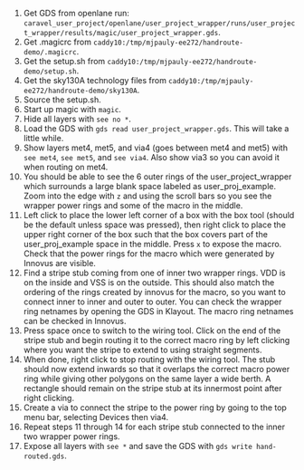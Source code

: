 1. Get GDS from openlane run: `caravel_user_project/openlane/user_project_wrapper/runs/user_project_wrapper/results/magic/user_project_wrapper.gds`.
2. Get .magicrc from `caddy10:/tmp/mjpauly-ee272/handroute-demo/.magicrc`.
3. Get the setup.sh from `caddy10:/tmp/mjpauly-ee272/handroute-demo/setup.sh`.
4. Get the sky130A technology files from `caddy10:/tmp/mjpauly-ee272/handroute-demo/sky130A`.
5. Source the setup.sh.
6. Start up magic with `magic`.
8. Hide all layers with `see no *`.
7. Load the GDS with `gds read user_project_wrapper.gds`. This will take a
    little while.
9. Show layers met4, met5, and via4 (goes between met4 and met5) with 
    `see met4`, `see met5`, and `see via4`. Also show via3 so you can avoid it
    when routing on met4.
10. You should be able to see the 6 outer rings of the user_project_wrapper which
    surrounds a large blank space labeled as user_proj_example. Zoom into the
    edge with `z` and using the scroll bars so you see the wrapper power rings
    and some of the macro in the middle.
11. Left click to place the lower left corner of a box with the box tool (should
    be the default unless space was pressed), then right click to place the
    upper right corner of the box such that the box covers part of the
    user_proj_example space in the middle. Press `x` to expose the macro. Check
    that the power rings for the macro which were generated by Innovus are
    visible.
12. Find a stripe stub coming from one of inner two wrapper rings. VDD is on the
    inside and VSS is on the outside. This should also match the ordering of the
    rings created by innovus for the macro, so you want to connect inner to
    inner and outer to outer. You can check the wrapper ring netnames by opening
    the GDS in Klayout. The macro ring netnames can be checked in Innovus.
13. Press space once to switch to the wiring tool. Click on the end of the
    stripe stub and begin routing it to the correct macro ring by left clicking
    where you want the stripe to extend to using straight segments.
14. When done, right click to stop routing with the wiring tool. The stub should
    now extend inwards so that it overlaps the correct macro power ring while
    giving other polygons on the same layer a wide berth. A rectangle should
    remain on the stripe stub at its innermost point after right clicking.
15. Create a via to connect the stripe to the power ring by going to the top
    menu bar, selecting Devices then via4.
16. Repeat steps 11 through 14 for each stripe stub connected to the inner two
    wrapper power rings.
17. Expose all layers with `see *` and save the GDS with
    `gds write hand-routed.gds`.
